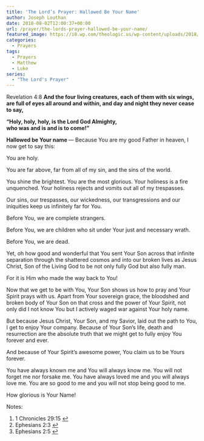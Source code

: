 ```yaml
---
title: 'The Lord’s Prayer: Hallowed Be Your Name'
author: Joseph Louthan
date: 2018-08-02T12:00:37+00:00
url: /prayer/the-lords-prayer-hallowed-be-your-name/
featured_image: https://i0.wp.com/theologic.us/wp-content/uploads/2018/07/00000isaiah63.jpg?resize=512%2C325
categories:
  - Prayers
tags:
  - Prayers
  - Matthew
  - Luke
series:
  - "The Lord's Prayer"
---
```

<p class="p1">
  Revelation 4:8 <b>And the four living creatures, each of them with six wings, are full of eyes all around and within, and day and night they never cease to say,</b>
</p>

<p class="p1">
  <b>“Holy, holy, holy, is the Lord God Almighty,<br /> </b><b>who was and is and is to come!”</b>
</p>

<p class="p1">
  <b>Hallowed be Your name </b>— Because You are my good Father in heaven, I now get to say this:
</p>

<p class="p1">
  You are holy.
</p>

<p class="p1">
  You are far above, far from all of my sin, and the sins of the world.
</p>

<p class="p1">
  You shine the brightest. You are the most glorious. Your holiness is a fire unquenched. Your holiness rejects and vomits out all of my trespasses.
</p>

<p class="p1">
  Our sins, our trespasses, our wickedness, our transgressions and our iniquities keep us infinitely far for You.
</p>

<p class="p1">
  Before You, we are complete strangers. <a class="simple-footnote" title="1 Chronicles 29:15" id="return-note-3740-1" href="#note-3740-1"></a>
</p>

<p class="p1">
  Before You, we are children who sit under Your just and necessary wrath. <a class="simple-footnote" title="Ephesians 2:3" id="return-note-3740-2" href="#note-3740-2"></a>
</p>

<p class="p1">
  Before You, we are dead. <a class="simple-footnote" title="Ephesians 2:5" id="return-note-3740-3" href="#note-3740-3"></a>
</p>

<p class="p1">
  Yet, oh how good and wonderful that You sent Your Son across that infinite separation through the shattered cosmos and into our broken lives as Jesus Christ, Son of the Living God to be not only fully God but also fully man.
</p>

<p class="p1">
  For it is Him who made the way back to You!
</p>

<p class="p1">
  Now that we get to be with You, Your Son shows us how to pray and Your Spirit prays with us. Apart from Your sovereign grace, the bloodshed and broken body of Your Son on that cross and the power of Your Spirit, not only did I not know You but I actively waged war against Your holy name.
</p>

<p class="p1">
  But because Jesus Christ, Your Son, and my Savior, laid out the path to You, I get to enjoy Your company. Because of Your Son’s life, death and resurrection are the absolute truth that we might get to fully enjoy You forever and ever.
</p>

<p class="p1">
  And because of Your Spirit’s awesome power, You claim us to be Yours forever.
</p>

<p class="p1">
  You have always known me and You will always know me. You will not forget me nor forsake me. You have always loved me and you will always love me. You are so good to me and you will not stop being good to me.
</p>

<p class="p1">
  How glorious is Your Name!
</p>

<div class="simple-footnotes">
  <p class="notes">
    Notes:
  </p>
  
  <ol>
    <li id="note-3740-1">
      1 Chronicles 29:15 <a href="#return-note-3740-1">&#8617;</a>
    </li>
    <li id="note-3740-2">
      Ephesians 2:3 <a href="#return-note-3740-2">&#8617;</a>
    </li>
    <li id="note-3740-3">
      Ephesians 2:5 <a href="#return-note-3740-3">&#8617;</a>
    </li>
  </ol>
</div>